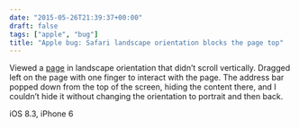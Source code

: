 ```yaml
---
date: "2015-05-26T21:39:37+00:00"
draft: false
tags: ["apple", "bug"]
title: "Apple bug: Safari landscape orientation blocks the page top"
---
```

Viewed a [page](https://talks.go-zh.org/2015/gofmt-en.slide) in landscape orientation that didn’t scroll vertically. Dragged left on the page with one finger to interact with the page. The address bar popped down from the top of the screen, hiding the content there, and I couldn’t hide it without changing the orientation to portrait and then back.

iOS 8.3, iPhone 6
